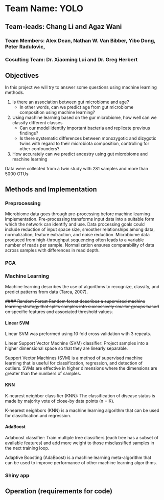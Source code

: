# Team Name: YOLO
## Team-leads: Chang Li and Agaz Wani
### Team Members: Alex Dean, Nathan W. Van Bibber, Yibo Dong, Peter Radulovic, 
### Cosulting Team: Dr. Xiaoming Lui and Dr. Greg Herbert


## Objectives
In this project we will try to answer some questions using machine learning methods.
1. Is there an association between gut microbiome and age? 
   - In other words, can we predict age from gut microbiome composition using machine learning?
2. Using machine learning based on the gur microbiome, how well can we classify different classes
   - Can our model identify important bacteria and replicate previous findings?
   - Is there systematic differences between monozygotic and dizygotic twins with regard to their microbiota composition, controlling for other confounders?
3. How accurately can we predict ancestry using gut microbiome and machine learning

Data were collected from a twin study with 281 samples and more than 5000 OTUs


## Methods and Implementation
### Preprocessing
Microbiome data goes through pre-processing before machine learning implementation.  Pre-processing transforms input data into a suitable form which the network can identify and use. Data processing goals could include reduction of input space size, smoother relationships among data, normalization, feature extraction, and noise reduction. Microbiome data produced from high-throughput sequencing often leads to a variable number of reads per sample.  Normalization ensures comparability of data across samples with differences in read depth. 

### PCA
### Machine Learning
Machine learning describes the use of algorithms to recognize, classify, and predict patterns from data (Tarca, 2007).

~~#### Random Forest
Random forest describes a supervised machine learning strategy that splits samples into successively smaller groups based on specific features and associated threshold values.~~

#### Linear SVM
Linear SVM was preformed using 10 fold cross validation with 3 repeats.

Linear Support Vector Machine (SVM) classifier: Project samples into a higher dimensional space so that they are linearly separable.

Support Vector Machines (SVM) is a method of supervised machine learning that is useful for classification, regression, and detection of outliers.  SVMs are effective in higher dimensions where the dimensions are greater than the numbers of samples.

#### KNN
K-nearest neighbor classifier (KNN): The classification of disease status is made by majority vote of close-by data points (n = K).

K-nearest neighbors (KNN) is a machine learning algorithm that can be used for classification and regression.



#### AdaBoost
Adaboost classifier: Train multiple tree classifiers (each tree has a subset of available features) and add more weight to those misclassified samples in the next training loop.

Adaptive Boosting (AdaBoost) is a machine learning meta-algorithm that can be used to improve performance of other machine learning algorithms.



### Shiny app


## Operation (requirements for code)



